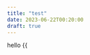 ```yaml
---
title: "test"
date: 2023-06-22T00:20:00
draft: true
---
```

hello
{{<audio src="audio/my-test.mp3" caption="goodly" >}}

